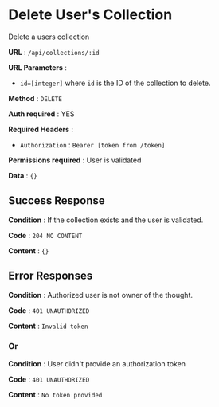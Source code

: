 # Delete User's Collection

Delete a users collection

**URL** : `/api/collections/:id`

**URL Parameters** :

- `id=[integer]` where `id` is the ID of the collection to delete.

**Method** : `DELETE`

**Auth required** : YES

**Required Headers** :

- `Authorization` : `Bearer [token from /token]`

**Permissions required** : User is validated

**Data** : `{}`

## Success Response

**Condition** : If the collection exists and the user is validated.

**Code** : `204 NO CONTENT`

**Content** : `{}`

## Error Responses

**Condition** : Authorized user is not owner of the thought.

**Code** : `401 UNAUTHORIZED`

**Content** : `Invalid token`

### Or

**Condition** : User didn't provide an authorization token

**Code** : `401 UNAUTHORIZED`

**Content** : `No token provided`
